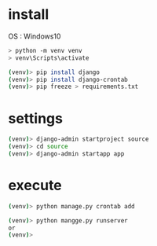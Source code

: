 # install

OS : Windows10

```bash
> python -m venv venv
> venv\Scripts\activate

(venv)> pip install django
(venv)> pip install django-crontab
(venv)> pip freeze > requirements.txt
```

# settings

```bash
(venv)> django-admin startproject source
(venv)> cd source
(venv)> django-admin startapp app
```

# execute

```bash
(venv)> python manage.py crontab add

(venv)> python mangge.py runserver
or 
(venv)> 
```